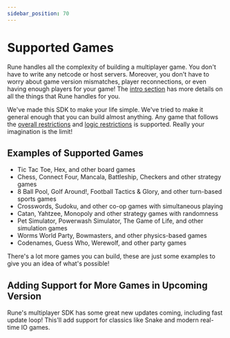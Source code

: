 ```yaml
---
sidebar_position: 70
---
```


# Supported Games

Rune handles all the complexity of building a multiplayer game. You don't have to write any netcode or host servers. Moreover, you don't have to worry about game version mismatches, player reconnections, or even having enough players for your game! The [intro section](intro.md) has more details on all the things that Rune handles for you.    

We've made this SDK to make your life simple. We've tried to make it general enough that you can build almost anything. Any game that follows the [overall restrictions](multiplayer/syncing-game-state.md#restrictions) and [logic restrictions](multiplayer/logic-restrictions.md) is supported. Really your imagination is the limit!

## Examples of Supported Games

- Tic Tac Toe, Hex, and other board games
- Chess, Connect Four, Mancala, Battleship, Checkers and other strategy games
- 8 Ball Pool, Golf Around!, Football Tactics & Glory, and other turn-based sports games
- Crosswords, Sudoku, and other co-op games with simultaneous playing
- Catan, Yahtzee, Monopoly and other strategy games with randomness
- Pet Simulator, Powerwash Simulator, The Game of Life, and other simulation games
- Worms World Party, Bowmasters, and other physics-based games 
- Codenames, Guess Who, Werewolf, and other party games

There's a lot more games you can build, these are just some examples to give you an idea of what's possible!

## Adding Support for More Games in Upcoming Version

Rune's multiplayer SDK has some great new updates coming, including fast update loop! This'll add support for classics like Snake and modern real-time IO games.